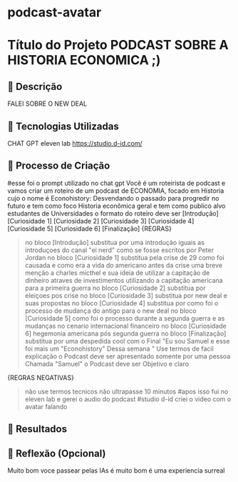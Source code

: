 # podcast-avatar
# Título do Projeto PODCAST SOBRE A HISTORIA ECONOMICA ;)

## 📒 Descrição
FALEI SOBRE O NEW DEAL

## 🤖 Tecnologias Utilizadas
CHAT GPT
eleven lab
https://studio.d-id.com/

## 🧐 Processo de Criação 
#esse foi o prompt utilizado no chat gpt
Você é um roteirista de podcast e vamos criar um roteiro de um podcast de ECONOMIA, focado em Historia cujo o nome é Econohistory: Desvendando o passado para progredir no futuro e tem como foco Historia econômica geral e tem como publico alvo  estudantes de Universidades 
o formato do roteiro deve ser 
[Introdução]
[Curiosidade 1] 
[Curiosidade 2] 
[Curiosidade 3] 
[Curiosidade 4] 
[Curiosidade 5] 
[Curiosidade 6] 
[Finalização]
{REGRAS} 
> no bloco [Introdução] substitua por uma introdução iguais as introduçoes do canal "ei nerd" como se fosse escritos por Peter Jordan
> no bloco [Curiosidade 1]  substitua pela crise de 29 como foi causada e como era a vida do americano antes da crise uma breve menção a charles micthel e sua ideia de utilizar a capitação de dinheiro atraves de investimentos utilizando a capitação americana para a primeira guerra
> no bloco [Curiosidade 2] substitua por eleiçoes pos crise
> no bloco [Curiosidade 3] substitua por new deal e suas propostas
> no bloco [Curiosidade 4] substitua por como foi o processo de mudança do antigo para o new deal
> no bloco [Curiosidade 5] como foi o processo durante a segunda guerra e as mudanças no cenario internacional financeiro
> no bloco [Curiosidade 6] hegemonia americana pós segunda guerra
> no bloco [Finalização] substitua por uma despedida cool com o Final "Eu sou Samuel e esse foi mais um "Econohistory" Dessa semana " 
> Use termos de facil explicação 
> o Podcast deve ser apresentado somente por uma pessoa Chamada "Samuel"
> o Podcast deve ser Objetivo e claro 





{REGRAS NEGATIVAS}
> não use termos tecnicos 
> não ultrapasse 10 minutos
#apos isso fui no eleven lab e gerei o audio do podcast
#studio d-id criei o video com o avatar falando 

## 🚀 Resultados


## 💭 Reflexão (Opcional)
Muito bom voce passear pelas IAs é muito bom é uma experiencia surreal 
